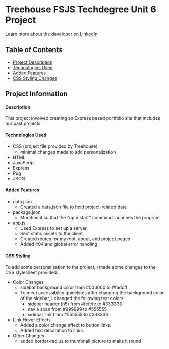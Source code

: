# Treehouse FSJS Techdegree Unit 6 Project

Learn more about the developer on [LinkedIn](https://www.linkedin.com/in/desiree-morimoto-9470481b0/)

## Table of Contents
- [Project Description](#overview)
- [Technologies Used](#technologiesused)
- [Added Features](#addedfeatures)
- [CSS Styling Changes](#styling)

## Project Information

#### <a name="overview"></a>Description
This project involved creating an Express based portfolio site that includes our past projects.

#### <a name="technologiesused"></a>Technologies Used
- CSS (project file provided by Treehouse)
  - minimal changes made to add personalization
- HTML
- JavaScript
- Express
- Pug
- JSON

#### <a name="addedfeatures"></a>Added Features
- data.json
  - Created a data.json file to hold project-related data
- package.json
  - Modified it so that the "npm start" command launches the program
- app.js
  - Used Express to set up a server
  - Sent static assets to the client
  - Created routes for my root, about, and project pages
  - Added 404 and global error handling

#### <a name="styling"></a>CSS Styling
To add some personalization to the project, I made some changes to the CSS stylesheet provided.
- Color Changes
  - sidebar background color from #000000 to #fadcff
  - To meet accessibility guidelines after changing the background color of the sidebar, I changed the following text colors:
    - sidebar header (h5) from #fefefe to #333333
    - nav a span from #999999 to #555555
    - sidebar link from #555555 to #333333
- Link Hover Effects
  - Added a color change effect to button links.
  - Added text decoration to links.
- Other Changes
  - added border-radius to thumbnail picture to make it round